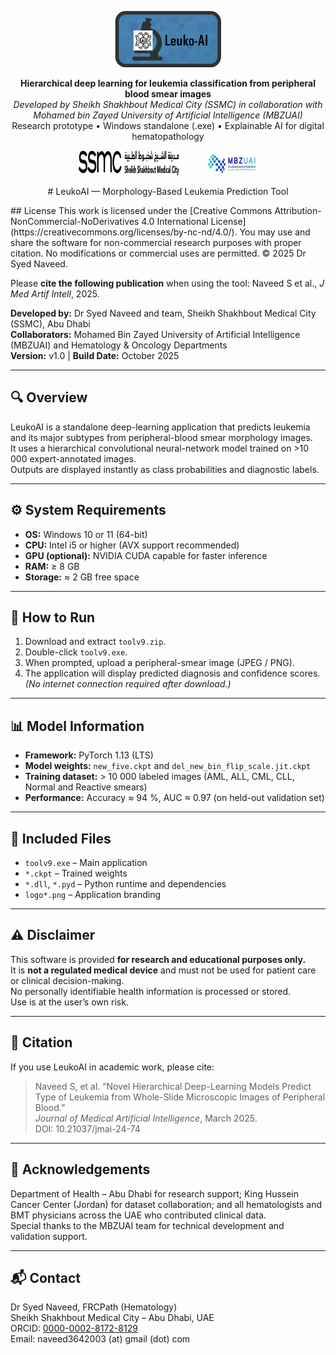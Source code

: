 <p align="center">
  <img src="assets/LeukoAI logo.png" height="90"/>
</p>

<p align="center">
  <strong>Hierarchical deep learning for leukemia classification from peripheral blood smear images</strong><br/>
  <em>Developed by Sheikh Shakhbout Medical City (SSMC) in collaboration with Mohamed bin Zayed University of Artificial Intelligence (MBZUAI)</em><br/>
  Research prototype • Windows standalone (.exe) • Explainable AI for digital hematopathology
</p>

<p align="center">
  <img src="assets/ssmc logo.png" height="40" style="margin-right:1cm;"/>
  <img src="assets/mbzuai logo.png" height="40"/>
</p>

<p align="center">
# LeukoAI — Morphology-Based Leukemia Prediction Tool
</p>
## License
This work is licensed under the [Creative Commons Attribution-NonCommercial-NoDerivatives 4.0 International License](https://creativecommons.org/licenses/by-nc-nd/4.0/).
You may use and share the software for non-commercial research purposes with proper citation.  
No modifications or commercial uses are permitted.
© 2025 Dr Syed Naveed. 

Please **cite the following publication** when using the tool:
Naveed S et al., *J Med Artif Intell*, 2025.



**Developed by:** Dr Syed Naveed and team, Sheikh Shakhbout Medical City (SSMC), Abu Dhabi  
**Collaborators:** Mohamed Bin Zayed University of Artificial Intelligence (MBZUAI) and Hematology & Oncology Departments  
**Version:** v1.0  |  **Build Date:** October 2025

---

## 🔍 Overview
LeukoAI is a standalone deep-learning application that predicts leukemia and its major subtypes from peripheral-blood smear morphology images.  
It uses a hierarchical convolutional neural-network model trained on >10 000 expert-annotated images.  
Outputs are displayed instantly as class probabilities and diagnostic labels.

---

## ⚙️ System Requirements
- **OS:** Windows 10 or 11 (64-bit)  
- **CPU:** Intel i5 or higher (AVX support recommended)  
- **GPU (optional):** NVIDIA CUDA capable for faster inference  
- **RAM:** ≥ 8 GB  
- **Storage:** ≈ 2 GB free space

---

## 🚀 How to Run
1. Download and extract `toolv9.zip`.  
2. Double-click `toolv9.exe`.  
3. When prompted, upload a peripheral-smear image (JPEG / PNG).  
4. The application will display predicted diagnosis and confidence scores.  
*(No internet connection required after download.)*

---

## 📊 Model Information
- **Framework:** PyTorch 1.13 (LTS)  
- **Model weights:** `new_five.ckpt` and `del_new_bin_flip_scale.jit.ckpt`  
- **Training dataset:** > 10 000 labeled images (AML, ALL, CML, CLL, Normal and Reactive smears)  
- **Performance:** Accuracy ≈ 94 %, AUC ≈ 0.97 (on held-out validation set)

---

## 🧩 Included Files
- `toolv9.exe` – Main application  
- `*.ckpt` – Trained weights  
- `*.dll`, `*.pyd` – Python runtime and dependencies  
- `logo*.png` – Application branding

---

## ⚠️ Disclaimer
This software is provided **for research and educational purposes only.**  
It is **not a regulated medical device** and must not be used for patient care or clinical decision-making.  
No personally identifiable health information is processed or stored.  
Use is at the user’s own risk.

---

## 🧾 Citation
If you use LeukoAI in academic work, please cite:  

> Naveed S, et al. “Novel Hierarchical Deep-Learning Models Predict Type of Leukemia from Whole-Slide Microscopic Images of Peripheral Blood.”  
> *Journal of Medical Artificial Intelligence*, March 2025.   
> DOI: 10.21037/jmai-24-74

---

## 🧠 Acknowledgements
Department of Health – Abu Dhabi for research support; King Hussein Cancer Center (Jordan) for dataset collaboration; and all hematologists and BMT physicians across the UAE who contributed clinical data.  
Special thanks to the MBZUAI team for technical development and validation support.

---

## 📬 Contact
Dr Syed Naveed, FRCPath (Hematology)  
Sheikh Shakhbout Medical City – Abu Dhabi, UAE  
ORCID: [0000-0002-8172-8129](https://orcid.org/0000-0002-8172-8129)  
Email: naveed3642003 (at) gmail (dot) com

